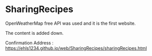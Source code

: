 # SharingRecipes
OpenWeatherMap free API was used and it is the first website.

The content is added down.

Confirmation Address : https://ehls1234.github.io/web/SharingRecipes/sharingRecipes.html
